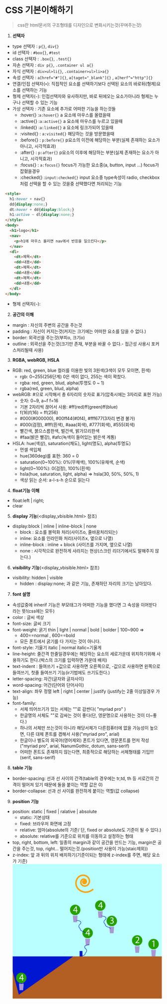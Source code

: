 # CSS 기본이해하기
> css란 html문서의 구조형태를 디자인으로 변화시키는것(꾸며주는것)

1. **선택자**
  - type 선택자 : `p{}`, `div{}`
  - id 선택자 : `#box{}`, `#test`
  - class 선택자 : `.box{}`, `.test{}`
  - 자손 선택자 : `div p{}`, `.container ul a{}`
  - 자식 선택자 : `div>ul>li{}`, `.container>ul>li>a{}`
  - 속성 선택자 : `a[href="#"]{}`, `a[taget="_blank"]{}` , `a[herf^="http"]{}`
  - 연결/인접 선택자(`+`): 직접적인 요소를 선택하기보다 선택된 요소의 바로뒤(형제)요소를 선택하는 기능
  - 형제 선택자(`~`): 인접선택자와 유사하지만, 바로 뒤에오는 요소가아니라 형제는 누구나 선택할 수 있는 기능 
  - 가상 선택자 : 기존 요소에 추가로 어떠한 기능을 하는것들
    + :hover{}  :`a:hover{}` a 요소에 마우스를 올렸을때
    + :active{} :`a:active{}` a 요소에 마우스를 누르고 있을때
    + :linked{} :`a:linked{}` a 요소에 링크가되어 있을때
    + :visited{} : `a:visited{}` 해당하는 것을 방문했을때
    + :before{} : `p:before{}` p요소의 이전에 해당하는 부분(실제 존재하는 요소가 아니고, 시각적효과)
    + :after{} : `p:after{}`  p요소의 이후에 해당하는 부분(실제 존재하는 요소가 아니고, 시각적효과)
    + :focus{} : `a:focus{}` focus가 가능한 요소중(a, button, input ...) focus가 잡혔을경우
    + :checked{} :`input:checked{}` input 요소중 type속성이 radio, checkbox 처럼 선택을 할 수 있는 것을중 선택했다면 처리되는 기능
  
  ```html
  <style>
    h1:hover + nav{}
    dd{display:none;}
    dt:hover + dd{display:block;}
    h1:active ~ dl{display:none;}
  </style>
  <body>
    <h1>logo</h1>
    <nav>
      <p>h1에 마우스 올리면 nav에서 반응을 일으킨다</p>
    </nav>
    <dl>
      <dt>제목</dt>
      <dd>내용</dd>
      <dt>제목</dt>
      <dd>내용</dd>
      <dt>제목</dt>
      <dd>내용</dd>
    </dl>
  </body>
  ```
  - 형제 선택자(`~`):
  
2. **공간의 이해**
  - margin : 자신의 주변의 공간을 주는것
  - padding : 자신이 커지는것(커지는 크기에는 어떠한 요소를 담을 수 없다.)
  - border: 외곽선을 주는것(부피o, 크기o)
  - outline : 외곽선을 주는것(크기만 존재, 부분을 바꿀 수 없다.- 접근성 사용시 포커스처리될때 사용)  
3. **RGBA, webRGB, HSLA**
  - RGB: red, green, blue 컬러를 이용한 빛의 3원색(3색이 모두 모이면, 흰색)
    + rgb: 0~255(256단계) 0은 색이 없다, 255는 색이 꽉찼다.
    + rgba: red, green, blud, alpha(투명도 0 ~ 1)
    + rgba(red, green, blud, alpha)
  - webRGB: #으로 시작해서 총 6자리의 숫자로 표기(압축시에는 3자리로 표현 가능)
    + 숫자: 0~9, a~f f=16
    + 기본 2자리씩 끊어서 사용: #ff(red)ff(green)ff(blue)
    + f(16)f(16) = ff(256)
    + #000(#000000), #00ff44(#0f4), #fff677(3자리 변경 불가)
    + #000(검정), #fff(흰색), #aaa(회색), #777(회색), #555(회색)
    + 빨간색, 붉으스름한색, 벌건색, 밝가므리한색
    + #faa(밝은 빨강), #afc(녹색이 들어있는 밝은색 계통)
  - HSLA: hue(색상), saturation(채도), light(명도), alpha(투명도)
    + 먼셀 색입체
    + hue(360deg)를 표현: 360 = 0
    + saturation(0~100%): 0%(무채색), 100%(유채색, 순색)
    + light(0~100%): 0(검정), 100%(흰색)
    + hsla(hue, saturation, light, alpha) => hsla(30, 50%, 50%, 1)
    + 색상 읽는 순서: a-l-s-h 순으로 읽는다
4. **float기능 이해**
  - float:left | right;
  - clear
5. **display 기능**(<display_vbisible.html> 참조)
  - display:block | inline | inline-block | none
    + block : 요소를 블럭화 처리(사이즈o, 줄바꿈처리되는)
    + inline: 요소를 인라인화 처리(사이즈x, 옆으로 나열)
    + inline-block : inline + block (사이즈를 가지며, 옆으로 나열)
    + none : 시각적으로 완전하게 사라지는 현상(스크린 리더기에서도 말해주지 않는다.)
6. **visibility 기능**(<display_vbisible.html> 참조)
  - visibility: hidden | visible
    + hidden :  display:none; 과 같은 기능, 존재하던 자리의 크기는 남아있다.
7. **font 설명**
  - 속성값중에 inherif 기능은 부모태그가 어떠한 기능을 했다면 그 속성을 이어받다 라는 뜻!(css에는 모두)
  - color : 글씨 색상
  - font-size: 글씨 크기
  - font-weight: 굵기  thin | light | normal | bold | bolder | 100~900 => 
      + 400==normal , 600==bold
      + 모든 폰트에서 굵기를 다 가지는 것이 아니다.
  - font-style: 기울기  italic | normal  italic=기울게
  - line-height: 줄간격 한줄일경우에는 해당하는 요소의 세로가운데 위치하기위해 사용하기도 한다.(박스의 크기를 입력하면 가운데 배치)
  - text-indent : 들여쓰기 +값으로 사용하면 오른쪽으로, -값으로 사용하면 왼쪽으로 들여쓰기, 첫줄 들여쓰기 기능(ir기법에도 쓰기도한다.)
  - letter-spacing: 자간(글자와 글자사이)
  - word-spacing: 어간(단어와 단어사이)
  - text-align: 좌우 정렬 left | right | center | justify (justify는 2줄 이상일경우 가능)
  - font-family: 
    + 서체 띄어쓰기가 있는 서체는 ""로 감싼다( "myriad pro" )
    + 한글명의 서체도 ""로 감싸는 것이 좋다(단, 영문명으로 사용하는 것이 더~좋다.)
    + 하나의 서체만 쓰는것이 아니라 해당서체가 다른컴퓨터에 없을 가능성이 높으면, 다른 대체 폰트를 겸해서 사용("myriad pro", arial)
    + 한글이나 별도의 외국어(영어제외) 폰트가 있다면, 영문폰트를 먼저 작성
    ("myriad pro", arial, NanumGothic, dotum, sans-serif)
    + 어떠한 폰트도 존재하지 않는다면, 최종적으로 해당하는 서체형태를 기입!!!(serif, sans-serif)
8. **table 기능**
  - border-spacing: 선과 선 사이의 간격(table의 경우에는 tr,td, th 등 서로간의 간격이 떨어져 있기 때문에 둘을 붙이는 역할 값은 0)
  - border-collapse: 선과 선 사이를 완전하게 붙이는 역할(값 collapse)
9. **position 기능**
  - position: static | fixed | ralative | absolute  
    + static: 기본상태
    + fixed: 브라우저 화면에 고정
    + relative: 엄마(absolute의 기준/ 단, fixed or absolute도 기준이 될 수 있다.)
    + absolute: relative를 기준으로 위치를 이동하고 설정하는 형태
  - top, right, bottom, left: 일종의 margin과 같이 공간을 만드는 기능, margin은 공간을 주는것, top, right... 떨어지는것.(position만 사용이 가능(staic제외))
  - z-index: 앞 과 뒤의 위치 배치하기(기준이되는 형태에 z-index를 주면, 해당 요소가 기준)
  ![position 이미지 설명](img/position_base-01.jpg)

  
  
  
  
  
  
  
  
  
  
  








  